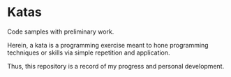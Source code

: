 # Katas
Code samples with preliminary work.

Herein, a kata is a programming exercise meant to hone programming techniques or skills via
simple repetition and application.

Thus, this repository is a record of my progress and personal development.
